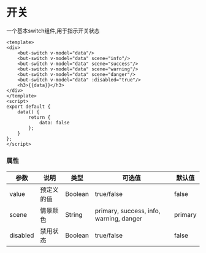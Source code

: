 # 开关
一个基本switch组件,用于指示开关状态

```vue
<template>
<div>
	<but-switch v-model="data"/>
	<but-switch v-model="data" scene="info"/>
	<but-switch v-model="data" scene="success"/>
	<but-switch v-model="data" scene="warning"/>
	<but-switch v-model="data" scene="danger"/>
	<but-switch v-model="data" :disabled="true"/>
	<h3>{{data}}</h3>
</div>
</template>
<script>
export default {
	data() {
		return {
			data: false
		};
	}
};
</script>
```

### 属性
| 参数      | 说明    | 类型      | 可选值       | 默认值   |
|---------- |-------- |---------- |-------------  |-------- |
| value | 预定义的值 | Boolean | true/false | false |
| scene | 情景颜色 | String | primary, success, info, warning, danger | primary |
| disabled | 禁用状态 | Boolean | true/false | false |
